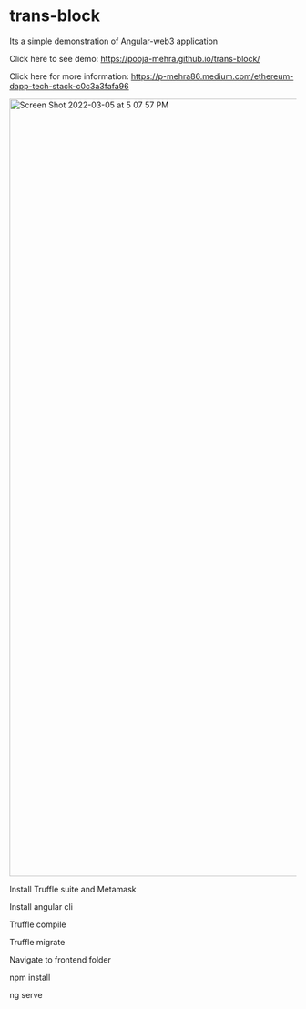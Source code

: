# trans-block 
Its a simple demonstration of Angular-web3 application

Click here to see demo: https://pooja-mehra.github.io/trans-block/

Click here for more information: https://p-mehra86.medium.com/ethereum-dapp-tech-stack-c0c3a3fafa96

<img width="1366" alt="Screen Shot 2022-03-05 at 5 07 57 PM" src="https://user-images.githubusercontent.com/5422785/156958960-b1b5fe70-801d-48fb-8e41-6749da7c345d.png">

Install Truffle suite and Metamask

Install angular cli

Truffle compile

Truffle migrate

Navigate to frontend folder

npm install

ng serve

